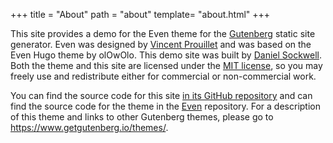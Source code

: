 +++
title = "About"
path = "about"
template= "about.html"
+++

This site provides a demo for the Even theme for the
[Gutenberg](https://www.getgutenberg.io/) static site generator. Even was
designed by [Vincent Prouillet](https://vincent.is/) and was based on the
Even Hugo theme by olOwOlo. This demo site was built by
[Daniel Sockwell](https://www.codesections.com). Both the theme and this
site are licensed under the
[MIT license](https://opensource.org/licenses/MIT), so you may freely use and
redistribute either for commercial or non-commercial work.

You can find the source code for this site [in its GitHub
repository](https://github.com/codesections/gutenberg-theme-demo/tree/even)
and can find the source code for the theme in the
[Even](https://www.github.com/Keats/even) repository. For a
description of this theme and links to other Gutenberg themes, please
go to <https://www.getgutenberg.io/themes/>.
